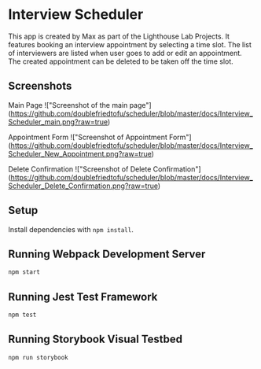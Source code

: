 # Interview Scheduler

This app is created by Max as part of the Lighthouse Lab Projects. It features booking an interview appointment by selecting a time slot. The list of interviewers are listed when user goes to add or edit an appointment. The created appointment can be deleted to be taken off the time slot.

## Screenshots


Main Page
!["Screenshot of the main page"]
(https://github.com/doublefriedtofu/scheduler/blob/master/docs/Interview_Scheduler_main.png?raw=true)

Appointment Form
!["Screenshot of Appointment Form"]
(https://github.com/doublefriedtofu/scheduler/blob/master/docs/Interview_Scheduler_New_Appointment.png?raw=true)

Delete Confirmation
!["Screenshot of Delete Confirmation"]
(https://github.com/doublefriedtofu/scheduler/blob/master/docs/Interview_Scheduler_Delete_Confirmation.png?raw=true)

## Setup

Install dependencies with `npm install`.

## Running Webpack Development Server

```sh
npm start
```

## Running Jest Test Framework

```sh
npm test
```

## Running Storybook Visual Testbed

```sh
npm run storybook
```

